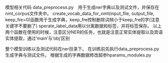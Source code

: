 模型相关代码
data_preprocess.py　用于生成ner字典以及测试文件，并保存在nmt_corpus文件夹中。
create_vocab_data_for_nmt(input_file, output_file, keep_fre=0)函数用于生成字典，keep_fre控制删除词频小于keep_fre的字(注意关键字不要删了)
sperate_label_data用以分离数据和标签，并将标签保存。
以上两个函数在使用的时候，注意区分NER的任务，也就是注意正常实体提取以及宾语实体提取，通过‘main’与‘obj’区别

整个模型训练以及测试代码在ner目录下。
在训练前先执行data_preprocess.py生成字典与测试文件。
根据生成的字典数据修改超参hparams_modules.py

